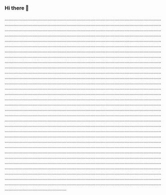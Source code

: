 ### Hi there 👋

.................................................................................................................................................................................................................................................................................................................................................................................................................................................................................................................................................................................................................................................................................................................................................................................................................................................................................................................................................................................................................................................................................................................................................................................................................................................................................................................................................................................................................................................................................................................................................................................................................................................................................................................................................................................................................................................................................................................................................................................................................................................................................................................................................................................................................................................................................................................................................................................................................................................................................................................................................................................................................................................................................................................................................................................................................................................................................................................................................................................................................................................................................................................................................................................................................................................................................................................................................................................................................................................................................................................................................................................................................................................................................................................................................................................................................................................................................................................................................................................................................................................................................................................................................................................